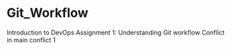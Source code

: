 # Git_Workflow
Introduction to DevOps Assignment 1: Understanding Git workflow
Conflict in main
conflict 1
